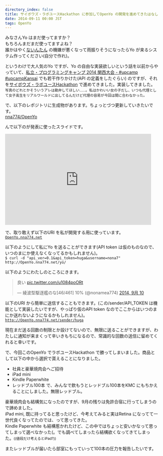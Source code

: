 ```yaml
---
directory_index: false
title: サイボウズ・ラボユースHackathon に参加してOpenYo の開発を進めてきたはなし。
date: 2014-09-11 00:00 JST
tags: OpenYo
---
```


みなさんYo はまだ使ってますか？<br />
もちろんまだまだ使ってますよね？<br />
誰かはやく[ないんたん](http://blog.imoz.jp/post/7316967132/ninetan-forecast) の機嫌が悪くなって雨振りそうになったらYo が来るシステム作ってください(自分で作れ)。

というわけで大人気のYo ですが、Yo の自由な実装欲しいという話を以前からやっていて、[私立・プログラミングキャンプ 2014 関西大会 - #upcamp #upcampKansai](https://atnd.org/events/52714) でも若干作りかけた(API の定義をしたぐらい) のですが、それを[サイボウズ・ラボユースHackathon](http://developer.cybozu.co.jp/tech/?p=7403) で進めてきました。実装してきました。<small>写真のどれとかそういうアレは勘弁してほしい……。私はかわいい女の子だし、いつも代理として女子高生をリアルワールドに出してるんだけど代理の容易が今回は間に合わなかった。</small>

で、以下のレポジトリに生成物があります。ちょっとづつ更新していきたいです。<br />
[nna774/OpenYo](https://github.com/nna774/OpenYo)

んで以下のが発表に使ったスライドです。

<iframe src="https://docs.google.com/presentation/d/1wOR9Jq27dWBJsF9GkwDVyHW8Ly8S-dnWcIdQUwyrSBs/embed?start=false&loop=false&delayms=3000" frameborder="0" width="480" height="299" allowfullscreen="true" mozallowfullscreen="true" webkitallowfullscreen="true"></iframe>

で、取り敢えず以下のURI を私が開発する用に使っています。<br />
[`OpenYo.nna774.net`](http://OpenYo.nna774.net/)

以下のようにして私にYo を送ることができます(API token は仮のものなので、いつのまにか使えなくなってるかもしれません)。<br />
`$ curl -d "api_ver=0.1&api_token=huga&username=nona7" http://OpenYo.nna774.net/yo/`

以下のようにわたしのところにきます。

<blockquote class="twitter-tweet" lang="ja"><p>良い <a href="http://t.co/u1084poORt">pic.twitter.com/u1084poORt</a></p>&mdash; 綾波型駆逐艦のな[46/461] 10% (@nonamea774) <a href="https://twitter.com/nonamea774/status/509541811426045952">2014, 9月 10</a></blockquote>
<script async src="//platform.twitter.com/widgets.js" charset="utf-8"></script>

以下のURI から簡単に送信することもできます。(この/sender/API_TOKEN は機能として実装したいですが、やっぱり仮のAPI token なのでここからはいつのまにか送れないようになるかもしれません)。<br />
[`http://OpenYo.nna774.net/sender/huga`](http://OpenYo.nna774.net/sender/huga)

現在まだ送る回数の制限とか設けてないので、無限に送ることができますが、わたしに通知が来まくって辛いきもちになるので、常識的な回数の送信に留めてくれると幸いです。

で、今回このOpenYo でラボユースHackathon で勝ってしまいました。商品として以下の中から選択で貰えることになりました。<br />

* 社員と豪華焼肉会へご招待
* iPad mini
* Kindle Paperwhite
* レッドブル100本
で、みんなで飲もうとレッドブル100本をKMC にもちかえることにしました。無限レッドブル。

豪華焼肉会も結構気になったのですが、9月の残りは免許合宿に行ってしまうので諦めました。<br />
iPad mini, 既に持ってると思ったけど、今考えてみると実はRetina になってて一世代良くなってたのでは、って思ってきた。<br />
Kindle Paperwhite も結構惹かれたけど、この中ではちょっと安いかなって思ってしまって選べなかった(。でも調べてしまったら結構欲くなってきてしまった。<small>((値段だけ考えるとiPad?))</small>

またレッドブルが届いたら部室にもっていって100本の圧力を報告したいです。
